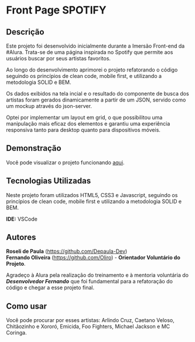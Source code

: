 # Front Page SPOTIFY

## Descrição
Este projeto foi desenvolvido inicialmente durante a Imersão Front-end da #Alura. Trata-se de uma página inspirada no Spotify que permite aos usuários buscar por seus artistas favoritos. 

Ao longo do desenvolvimento aprimorei o projeto refatorando o código seguindo os princípios de clean code, mobile first, e utilizando a metodologia SOLID e BEM. 

Os dados exibidos na tela incial e o resultado do componente de busca dos artistas foram gerados dinamicamente a partir de um JSON, servido como um mockup através do json-server.

Optei por implementar um layout em grid, o que possibilitou uma manipulação mais eficaz dos elementos e garantiu uma experiência responsiva tanto para desktop quanto para dispositivos móveis.

## Demonstração
Você pode visualizar o projeto funcionando <a href="https://depaula-dev.github.io/spotify-study/" target="_blank">aqui</a>.

## Tecnologias Utilizadas
Neste projeto foram utilizados HTML5, CSS3 e Javascript, seguindo os princípios de clean code, mobile first e utilizando a metodologia SOLID e BEM.

**IDE:** VSCode

## Autores
**Roseli de Paula** (https://github.com/Depaula-Dev)  
**Fernando Oliveira** (https://github.com/Oliro) - **Orientador Voluntário do Projeto**.

Agradeço à Alura pela realização do treinamento e à mentoria voluntária do ***Desenvolvedor Fernando*** que foi fundamental para a refatoração do código e chegar a esse projeto final.

## Como usar
Você pode procurar por esses artistas: Arlindo Cruz, Caetano Veloso, Chitãozinho e Xororó, Emicida, Foo Fighters, Michael Jackson e MC Coringa.

